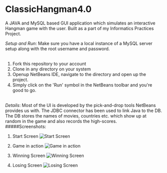# ClassicHangman4.0
A JAVA and MySQL based GUI application which simulates an interactive Hangman game with the user. Built as a part of my Informatics Practices Project.

*Setup and Run*: Make sure you have a local instance of a MySQL server setup along with the root username and password. <br><br>
1. Fork this repository to your account<br>
2. Clone in any directory on your system<br>
3. Openup NetBeans IDE, navigate to the directory and open up the project.<br>
4. Simply click on the 'Run' symbol in the NetBeans toolbar and you're good to go.<br><br>

*Details*: Most of the UI is developed by the pick-and-drop tools NetBeans provides us with. The JDBC connector has been used to link Java to the DB. The DB stores the names of movies, countries etc. which show up at random in the game and also records the high-scores.
<br>
#####Screenshots:

  1. Start Screen
  ![Start Screen](http://i.imgur.com/jsbjsdo.png)

  2. Game in action
  ![Game in action](http://i.imgur.com/incVWuA.png)

  3. Winning Screen
  ![Winning Screen](http://i.imgur.com/Zs57rAF.png)

  4. Losing Screen
  ![Losing Screen](http://i.imgur.com/rNkDj1R.png)
  


